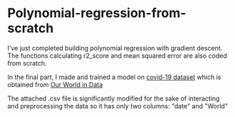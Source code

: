# Polynomial-regression-from-scratch

I've just completed building polynomial regression with gradient descent. The functions calculating r2_score and mean squared error are also coded from scratch. 

In the final part, I made and trained a model on <a href="https://github.com/owid/covid-19-data/blob/master/public/data/cases_deaths/new_cases.csv">covid-19 dataset</a> which is obtained from <a href="https://ourworldindata.org/coronavirus">Our World in Data</a>

The attached .csv file is significantly modified for the sake of interacting and preprocessing the data so it has only two columns: "date" and "World"  
